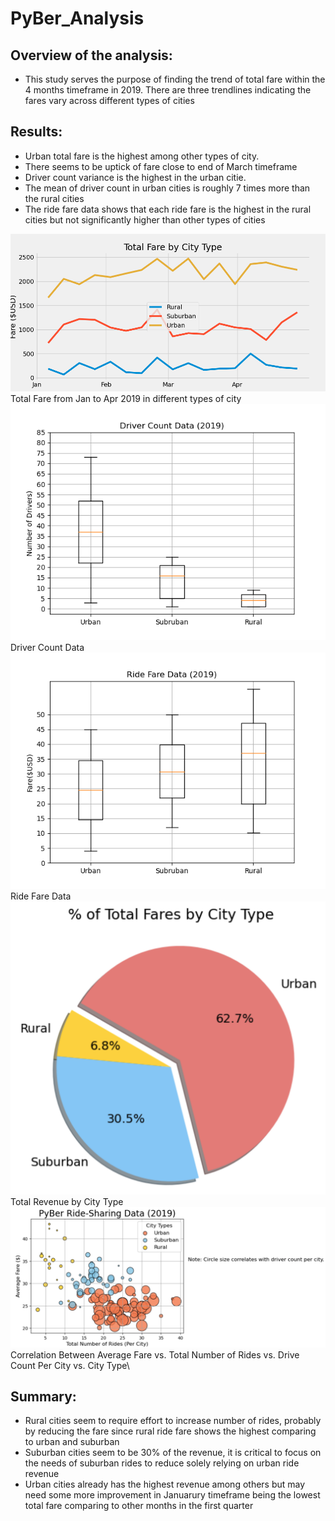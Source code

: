 # PyBer_Analysis
## Overview of the analysis:
 - This study serves the purpose of finding the trend of total fare within the 4 months timeframe in 2019. There are three trendlines indicating the fares vary across different types of cities
## Results:
 - Urban total fare is the highest among other types of city.
 - There seems to be uptick of fare close to end of March timeframe
 - Driver count variance is the highest in the urban citie. 
 - The mean of driver count in urban cities is roughly 7 times more than the rural cities
 - The ride fare data shows that each ride fare is the highest in the rural cities but not significantly higher than other types of cities

<img src="https://github.com/chris820629/PyBer_Analysis/blob/main/analysis/PyBer_fare_summary.png" width="600">
Total Fare from Jan to Apr 2019 in different types of city
<img src="https://github.com/chris820629/PyBer_Analysis/blob/main/analysis/Fig4.png" width="600">
Driver Count Data 
<img src="https://github.com/chris820629/PyBer_Analysis/blob/main/analysis/Fig3.png" width="600">
Ride Fare Data 
<img src="https://github.com/chris820629/PyBer_Analysis/blob/main/analysis/Revenue_by_City_Type.png" width="600">
Total Revenue by City Type
<img src="https://github.com/chris820629/PyBer_Analysis/blob/main/analysis/Average_Fare_vs_Total_Rides_City.png" width="600"> 
Correlation Between Average Fare vs. Total Number of Rides vs. Drive Count Per City vs. City Type\


## Summary:
- Rural cities seem to require effort to increase number of rides, probably by reducing the fare since rural ride fare shows the highest comparing to urban and suburban
- Suburban cities seem to be 30% of the revenue, it is critical to focus on the needs of suburban rides to reduce solely relying on urban ride revenue
- Urban cities already has the highest revenue among others but may need some more improvement in Januarury timeframe being the lowest total fare comparing to other months in the first quarter
